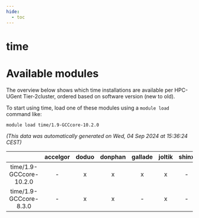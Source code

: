 ```yaml
---
hide:
  - toc
---
```


time
====

# Available modules


The overview below shows which time installations are available per HPC-UGent Tier-2cluster, ordered based on software version (new to old).

To start using time, load one of these modules using a `module load` command like:

```shell
module load time/1.9-GCCcore-10.2.0
```

*(This data was automatically generated on Wed, 04 Sep 2024 at 15:36:24 CEST)*  

| |accelgor|doduo|donphan|gallade|joltik|shinx|skitty|
| :---: | :---: | :---: | :---: | :---: | :---: | :---: | :---: |
|time/1.9-GCCcore-10.2.0|-|x|x|x|x|-|x|
|time/1.9-GCCcore-8.3.0|-|x|x|-|x|-|x|
